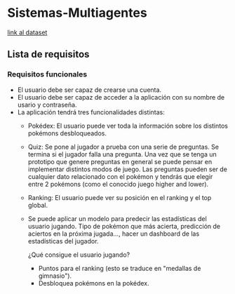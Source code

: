 # Sistemas-Multiagentes

[link al dataset](https://0x0.st/XRDQ.0.csv/pokemon_dataset.csv)

<!--
  FIXME this link will expire in a year, ~nov-2025, 
  when we finish, save this dataset as an attachment, or just a 
  file in the final version 
--->

<!--
0x0.st token:
X-Expires: 1764372956622
X-Token: Bco0cck0xp8Be7qqWE_yFU4Ji-ZxxhKjkgzr2LEKQOQ
--->

## Lista de requisitos

### Requisitos funcionales

- El usuario debe ser capaz de crearse una cuenta.
- El usuario debe ser capaz de acceder a la aplicación con su nombre de usario y contraseña.
- La aplicación tendrá tres funcionalidades distintas:
  - Pokédex: El usuario puede ver toda la información sobre los distintos pokémons desbloqueados.
  - Quiz: Se pone al jugador a prueba con una serie de preguntas. Se termina si el jugador falla una pregunta. Una vez que se tenga un prototipo que genere preguntas en general se puede pensar en implementar distintos modos de juego. Las preguntas pueden ser de cualquier dato relacionado con el pokémon y tendrás que elegir entre 2 pokémons (como el conocido juego higher and lower).
  - Ranking: El usuario puede ver su posición en el ranking y el top global.
  - Se puede aplicar un modelo para predecir las estadísticas del usuario jugando. Tipo de pokémon que más acierta, predicción de aciertos en la próxima jugada..., hacer un dashboard de las estadísticas del jugador.
  
    ¿Qué consigue el usuario jugando?
    - Puntos para el ranking (esto se traduce en "medallas de gimnasio").
    - Desbloquea pokémons en la pokédex.